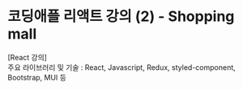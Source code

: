 # 코딩애플 리액트 강의 (2) - Shopping mall
  
[React 강의]  
주요 라이브러리 및 기술 : React, Javascript, Redux, styled-component, Bootstrap, MUI 등